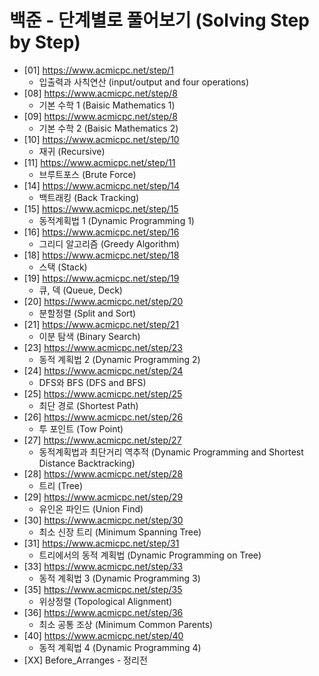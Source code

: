 백준 - 단계별로 풀어보기 (Solving Step by Step)
==========================================================================================
* [01] https://www.acmicpc.net/step/1
    * 입출력과 사칙연산 (input/output and four operations)
* [08] https://www.acmicpc.net/step/8
    * 기본 수학 1 (Baisic Mathematics 1)
* [09] https://www.acmicpc.net/step/8
    * 기본 수학 2 (Baisic Mathematics 2)
* [10] https://www.acmicpc.net/step/10
    * 재귀 (Recursive)
* [11] https://www.acmicpc.net/step/11
    * 브루트포스 (Brute Force)
* [14] https://www.acmicpc.net/step/14
    * 백트래킹 (Back Tracking)
* [15] https://www.acmicpc.net/step/15
    * 동적계획법 1 (Dynamic Programming 1)
* [16] https://www.acmicpc.net/step/16
    * 그리디 알고리즘 (Greedy Algorithm)
* [18] https://www.acmicpc.net/step/18
    * 스택 (Stack)
* [19] https://www.acmicpc.net/step/19
    * 큐, 덱 (Queue, Deck)
* [20] https://www.acmicpc.net/step/20
    * 분할정렬 (Split and Sort)
* [21] https://www.acmicpc.net/step/21
    * 이분 탐색 (Binary Search)
* [23] https://www.acmicpc.net/step/23
    * 동적 계획법 2 (Dynamic Programming 2)
* [24] https://www.acmicpc.net/step/24
    * DFS와 BFS (DFS and BFS)
* [25] https://www.acmicpc.net/step/25
    * 최단 경로 (Shortest Path)
* [26] https://www.acmicpc.net/step/26
    * 투 포인트 (Tow Point)
* [27] https://www.acmicpc.net/step/27
    * 동적계획법과 최단거리 역추적 (Dynamic Programming and Shortest Distance Backtracking)
* [28] https://www.acmicpc.net/step/28
    * 트리 (Tree)
* [29] https://www.acmicpc.net/step/29
    * 유인온 파인드 (Union Find)
* [30] https://www.acmicpc.net/step/30
    * 최소 신장 트리 (Minimum Spanning Tree)
* [31] https://www.acmicpc.net/step/31
    * 트리에서의 동적 계획법 (Dynamic Programming on Tree)
* [33] https://www.acmicpc.net/step/33
    * 동적 계획법 3 (Dynamic Programming 3)
* [35] https://www.acmicpc.net/step/35
    * 위상정렬 (Topological Alignment)
* [36] https://www.acmicpc.net/step/36
    * 최소 공통 조상 (Minimum Common Parents)
* [40] https://www.acmicpc.net/step/40
    * 동적 계획법 4 (Dynamic Programming 4)
* [XX] Before_Arranges - 정리전
